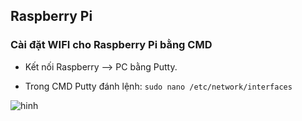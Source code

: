 ## Raspberry Pi

### Cài đặt WIFI cho Raspberry Pi bằng CMD

* Kết nối Raspberry --> PC bằng Putty.

* Trong CMD Putty đánh lệnh: `sudo nano /etc/network/interfaces`

![hinh](https://cdn-learn.adafruit.com/assets/assets/000/002/928/medium800/learn_raspberry_pi_occ_1.png?1396789028)

